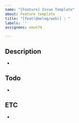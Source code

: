 ```yaml
---
name: "[Feature] Issue Template"
about: Feature template
title: "[feat(@melog/web)] : "
labels: ''
assignees: xmun74

---
```


## Description

-

## Todo

-

## ETC

-
